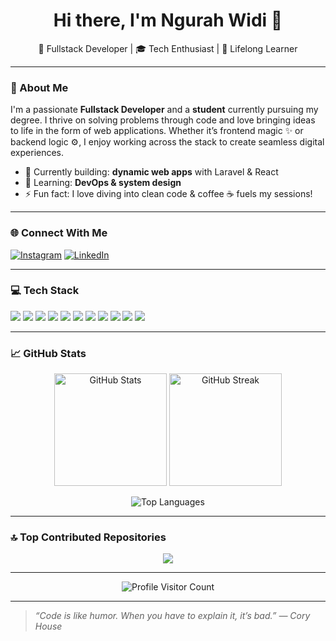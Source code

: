 <h1 align="center">Hi there, I'm Ngurah Widi 👋</h1>
<p align="center">🚀 Fullstack Developer | 🎓 Tech Enthusiast | 🌱 Lifelong Learner</p>

---

### 💫 About Me
I'm a passionate **Fullstack Developer** and a **student** currently pursuing my degree. I thrive on solving problems through code and love bringing ideas to life in the form of web applications. Whether it’s frontend magic ✨ or backend logic ⚙️, I enjoy working across the stack to create seamless digital experiences.

- 🔭 Currently building: **dynamic web apps** with Laravel & React
- 🌱 Learning: **DevOps & system design**
- ⚡ Fun fact: I love diving into clean code & coffee ☕ fuels my sessions!

---

### 🌐 Connect With Me

<p align="left">
  <a href="https://instagram.com/ngurahwidii_" target="_blank"><img src="https://img.shields.io/badge/Instagram-%23E4405F.svg?style=for-the-badge&logo=instagram&logoColor=white" alt="Instagram" /></a>
  <a href="https://linkedin.com/in/ngurah-widi" target="_blank"><img src="https://img.shields.io/badge/LinkedIn-%230077B5.svg?style=for-the-badge&logo=linkedin&logoColor=white" alt="LinkedIn" /></a>
</p>

---

### 💻 Tech Stack

<p align="left">
  <img src="https://img.shields.io/badge/html5-%23E34F26.svg?&style=for-the-badge&logo=html5&logoColor=white" />
  <img src="https://img.shields.io/badge/css3-%231572B6.svg?&style=for-the-badge&logo=css3&logoColor=white" />
  <img src="https://img.shields.io/badge/javascript-%23323330.svg?&style=for-the-badge&logo=javascript&logoColor=%23F7DF1E" />
  <img src="https://img.shields.io/badge/react-%2320232a.svg?&style=for-the-badge&logo=react&logoColor=%2361DAFB" />
  <img src="https://img.shields.io/badge/bootstrap-%238511FA.svg?&style=for-the-badge&logo=bootstrap&logoColor=white" />
  <img src="https://img.shields.io/badge/php-%23777BB4.svg?&style=for-the-badge&logo=php&logoColor=white" />
  <img src="https://img.shields.io/badge/laravel-%23FF2D20.svg?&style=for-the-badge&logo=laravel&logoColor=white" />
  <img src="https://img.shields.io/badge/express.js-%23404d59.svg?&style=for-the-badge&logo=express&logoColor=%2361DAFB" />
  <img src="https://img.shields.io/badge/node.js-6DA55F?&style=for-the-badge&logo=node.js&logoColor=white" />
  <img src="https://img.shields.io/badge/mysql-4479A1.svg?&style=for-the-badge&logo=mysql&logoColor=white" />
  <img src="https://img.shields.io/badge/Prisma-3982CE?style=for-the-badge&logo=Prisma&logoColor=white" />
</p>

---

### 📈 GitHub Stats

<p align="center">
  <img src="https://github-readme-stats.vercel.app/api?username=ngurahwidi&theme=swift&hide_border=false&show_icons=true&count_private=true" height="180" alt="GitHub Stats" />
  <img src="https://github-readme-streak-stats.herokuapp.com?user=ngurahwidi&theme=swift&hide_border=false" height="180" alt="GitHub Streak" />
</p>

<p align="center">
  <img src="https://github-readme-stats.vercel.app/api/top-langs/?username=ngurahwidi&theme=swift&hide_border=false&layout=compact" alt="Top Languages" />
</p>

---

### 🔝 Top Contributed Repositories

<p align="center">
  <img src="https://github-contributor-stats.vercel.app/api?username=ngurahwidi&limit=5&theme=swift&combine_all_yearly_contributions=true" />
</p>

---

<p align="center">
  <img src="https://visitcount.itsvg.in/api?id=ngurahwidi&icon=9&color=12" alt="Profile Visitor Count" />
</p>

---

> _“Code is like humor. When you have to explain it, it’s bad.” — Cory House_

<!-- Powered by GPRM ( https://gprm.itsvg.in ) -->
